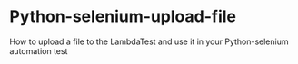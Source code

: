 # Python-selenium-upload-file
How to upload a file to the LambdaTest and use it in your Python-selenium automation test
